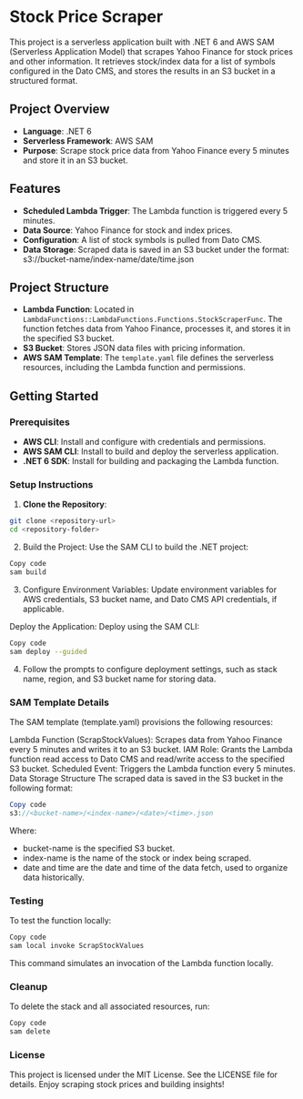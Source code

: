 # Stock Price Scraper

This project is a serverless application built with .NET 6 and AWS SAM (Serverless Application Model) that scrapes Yahoo Finance for stock prices and other information. It retrieves stock/index data for a list of symbols configured in the Dato CMS, and stores the results in an S3 bucket in a structured format.

## Project Overview

-   **Language**: .NET 6
-   **Serverless Framework**: AWS SAM
-   **Purpose**: Scrape stock price data from Yahoo Finance every 5 minutes and store it in an S3 bucket.

## Features

-   **Scheduled Lambda Trigger**: The Lambda function is triggered every 5 minutes.
-   **Data Source**: Yahoo Finance for stock and index prices.
-   **Configuration**: A list of stock symbols is pulled from Dato CMS.
-   **Data Storage**: Scraped data is saved in an S3 bucket under the format:
    s3://bucket-name/index-name/date/time.json

## Project Structure

-   **Lambda Function**: Located in `LambdaFunctions::LambdaFunctions.Functions.StockScraperFunc`. The function fetches data from Yahoo Finance, processes it, and stores it in the specified S3 bucket.
-   **S3 Bucket**: Stores JSON data files with pricing information.
-   **AWS SAM Template**: The `template.yaml` file defines the serverless resources, including the Lambda function and permissions.

## Getting Started

### Prerequisites

-   **AWS CLI**: Install and configure with credentials and permissions.
-   **AWS SAM CLI**: Install to build and deploy the serverless application.
-   **.NET 6 SDK**: Install for building and packaging the Lambda function.

### Setup Instructions

1. **Clone the Repository**:

```bash
git clone <repository-url>
cd <repository-folder>
```

2. Build the Project: Use the SAM CLI to build the .NET project:

```bash
Copy code
sam build
```

3. Configure Environment Variables: Update environment variables for AWS credentials, S3 bucket name, and Dato CMS API credentials, if applicable.

Deploy the Application: Deploy using the SAM CLI:

```bash
Copy code
sam deploy --guided
```

4. Follow the prompts to configure deployment settings, such as stack name, region, and S3 bucket name for storing data.

### SAM Template Details

The SAM template (template.yaml) provisions the following resources:

Lambda Function (ScrapStockValues): Scrapes data from Yahoo Finance every 5 minutes and writes it to an S3 bucket.
IAM Role: Grants the Lambda function read access to Dato CMS and read/write access to the specified S3 bucket.
Scheduled Event: Triggers the Lambda function every 5 minutes.
Data Storage Structure
The scraped data is saved in the S3 bucket in the following format:

```php
Copy code
s3://<bucket-name>/<index-name>/<date>/<time>.json
```

Where:

-   bucket-name is the specified S3 bucket.
-   index-name is the name of the stock or index being scraped.
-   date and time are the date and time of the data fetch, used to organize data historically.

### Testing

To test the function locally:

```bash
Copy code
sam local invoke ScrapStockValues
```

This command simulates an invocation of the Lambda function locally.

### Cleanup

To delete the stack and all associated resources, run:

```bash
Copy code
sam delete
```

### License

This project is licensed under the MIT License. See the LICENSE file for details. Enjoy scraping stock prices and building insights!
